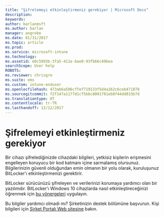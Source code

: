 ```yaml
---
title: "Şifrelemeyi etkinleştirmeniz gerekiyor | Microsoft Docs"
description: 
keywords: 
author: barlanmsft
ms.author: barlan
manager: angrobe
ms.date: 01/31/2017
ms.topic: article
ms.prod: 
ms.service: microsoft-intune
ms.technology: 
ms.assetid: e0c5993b-3fa5-411e-bae0-93fb66c49bea
searchScope: User help
ROBOTS: 
ms.reviewer: chrisgre
ms.suite: ems
ms.custom: intune-enduser
ms.openlocfilehash: 473ab6a506cffef719133f5d4a262c6ceb471878
ms.sourcegitcommit: f2f147a1177d1cf5bbc8001701eb8f44dd833b7d
ms.translationtype: HT
ms.contentlocale: tr-TR
ms.lasthandoff: 12/12/2017
---
```

# <a name="you-need-to-enable-encryption"></a>Şifrelemeyi etkinleştirmeniz gerekiyor

Bir cihazı şifrelediğinizde cihazdaki bilgileri, yetkisiz kişilerin erişmesini engelleyen koruyucu bir kod katmanı içine sarmalamış olursunuz. Bilgilerinizin güvenli olduğundan emin olmanın bir yolu olarak, kuruluşunuz BitLocker'ı etkinleştirmenizi gerektirir.

BitLocker sürücünüzü şifreleyen ve verilerinizi korumaya yardımcı olan bir yazılımdır. BitLocker'ı Windows 10 cihazlarda nasıl etkinleştireceğinizi öğrenmek için [bu yönergeleri](https://gallery.technet.microsoft.com/How-to-turn-on-BitLocker-34294d3d) uygulayın.

Bu bilgiler yardımcı olmadı mı? Şirketinizin destek bölümüne başvurun. Kişi bilgileri için [Şirket Portalı Web sitesine](https://portal.manage.microsoft.com#HelpDeskDialog) bakın.
